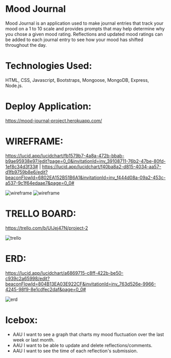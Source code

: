# Mood Journal

Mood Journal is an application used to make journal entries that track your mood on a 1 to 10 scale and provides prompts that may help determine why you chose a given mood rating. Reflections and updated mood ratings can be added to each journal entry to see how your mood has shifted throughout the day.

# Technologies Used: 
HTML, CSS, Javascript, Bootstraps, Mongoose, MongoDB, Express, Node.js. 

# Deploy Application: 
https://mood-journal-project.herokuapp.com/

# WIREFRAME: 
https://lucid.app/lucidchart/fb1579b7-4a8a-472b-bbab-b9ae95938e97/edit?page=0_0&invitationId=inv_39108711-76b2-47be-80fd-1ef8c34d3f33# | https://lucid.app/lucidchart/f40ba8a2-d815-4034-aa57-d1fb9759b8e6/edit?beaconFlowId=6802EA152B51B6A1&invitationId=inv_f444d08a-09a2-453c-a537-9c1f64edaae7&page=0_0#

![wireframe](https://i.imgur.com/qQghTbJ.png)
![wireframe](https://i.imgur.com/psPtivu.png)

# TRELLO BOARD: 
https://trello.com/b/UlJej47N/project-2

![trello](https://i.imgur.com/235KSs4.png)

# ERD: 
https://lucid.app/lucidchart/a6869715-c8ff-422b-be50-c939c2a65998/edit?beaconFlowId=804B13EA03E922CF&invitationId=inv_763d526e-9966-4245-98f9-8e1cdfec2daf&page=0_0#

![erd](https://i.imgur.com/wCbVUrB.png)

# Icebox: 
* AAU I want to see a graph that charts my mood fluctuation over the last week or last month.
* AAU I want to be able to update and delete reflections/comments.
* AAU I want to see the time of each reflection's submission.

